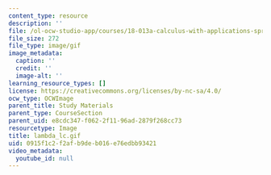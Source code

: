 ```yaml
---
content_type: resource
description: ''
file: /ol-ocw-studio-app/courses/18-013a-calculus-with-applications-spring-2005/0915f1c2f2afb9deb016e76edbb93421_lambda_lc.gif
file_size: 272
file_type: image/gif
image_metadata:
  caption: ''
  credit: ''
  image-alt: ''
learning_resource_types: []
license: https://creativecommons.org/licenses/by-nc-sa/4.0/
ocw_type: OCWImage
parent_title: Study Materials
parent_type: CourseSection
parent_uid: e8cdc347-f062-2f11-96ad-2879f268cc73
resourcetype: Image
title: lambda_lc.gif
uid: 0915f1c2-f2af-b9de-b016-e76edbb93421
video_metadata:
  youtube_id: null
---
```


